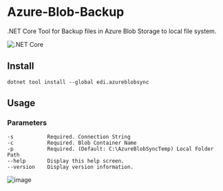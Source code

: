 # Azure-Blob-Backup
.NET Core Tool for Backup files in Azure Blob Storage to local file system.

![.NET Core](https://github.com/EdiWang/Azure-Blob-Backup/workflows/.NET%20Core/badge.svg)

## Install

```
dotnet tool install --global edi.azureblobsync
```

## Usage

### Parameters

```
-s           Required. Connection String
-c           Required. Blob Container Name
-p           Required. (Default: C:\AzureBlobSyncTemp) Local Folder Path
--help       Display this help screen.
--version    Display version information.
```

![image](https://raw.githubusercontent.com/EdiWang/Azure-Blob-Backup/master/screenshots/sc2.png)
